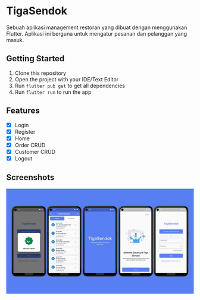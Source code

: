 # TigaSendok 
Sebuah aplikasi management restoran yang dibuat dengan menggunakan Flutter. Aplikasi ini berguna untuk mengatur pesanan dan pelanggan yang masuk.

## Getting Started
1. Clone this repository
2. Open the project with your IDE/Text Editor
3. Run `flutter pub get` to get all dependencies
4. Run `flutter run` to run the app


## Features
- [x] Login
- [x] Register
- [x] Home
- [x] Order CRUD
- [x] Customer CRUD
- [x] Logout

## Screenshots
<img src='screenshot/Screenshot.jpg'>